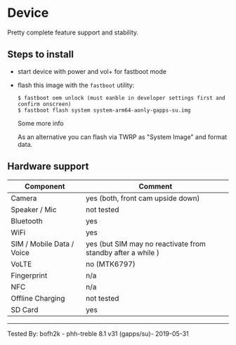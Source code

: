 # Device

Pretty complete feature support and stability.

## Steps to install

* start device with power and vol+ for fastboot mode
* flash this image with the `fastboot` utility:
    ```
    $ fastboot oem unlock (must eanble in developer settings first and confirm onscreen)
    $ fastboot flash system system-arm64-aonly-gapps-su.img
    ```
    Some more info

    As an alternative you can flash via TWRP as "System Image" and format data.

## Hardware support

| Component                 |      Comment                                              |
|---------------------------|-----------------------------------------------------------|
| Camera                    | yes (both, front cam upside down)                         |
| Speaker / Mic             | not tested                                                    |
| Bluetooth                 | yes                                                    |
| WiFi                      | yes                                                    |
| SIM / Mobile Data / Voice | yes (but SIM may no reactivate from standby after a while )                                |
| VoLTE                     | no (MTK6797)                                                    |
| Fingerprint               | n/a                                                    |
| NFC                       | n/a                                                    |
| Offline Charging          | not tested                                                    |
| SD Card             | yes                                                    |
---

Tested By: bofh2k - phh-treble 8.1 v31 (gapps/su)- 2019-05-31